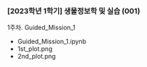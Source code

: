 ### [2023학년 1학기] 생물정보학 및 실습 (001)

1주차. Guided_Mission_1
  - Guided_Mission_1.ipynb
  - 1st_plot.png
  - 2nd_plot.png
